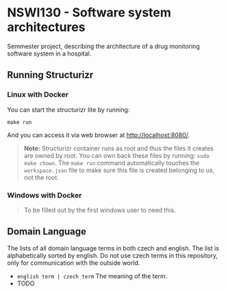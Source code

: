# NSWI130 - Software system architectures

Semmester project, describing the architecture of a drug monitoring software system in a hospital.


## Running Structurizr

### Linux with Docker

You can start the structurizr lite by running:

    make run

And you can access it via web browser at [http://localhost:8080/](http://localhost:8080/).

> **Note:** Structurizr container runs as root and thus the files it creates are owned by root. You can own back these files by running: `sudo make chown`. The `make run` command automatically touches the `workspace.json` file to make sure this file is created belonging to us, not the root.


### Windows with Docker

> To be filled out by the first windows user to need this.


## Domain Language

The lists of all domain language terms in both czech and english. The list is alphabetically sorted by english. Do not use czech terms in this repository, only for communication with the outside world.

- `english term | czech term` The meaning of the term.
- TODO
